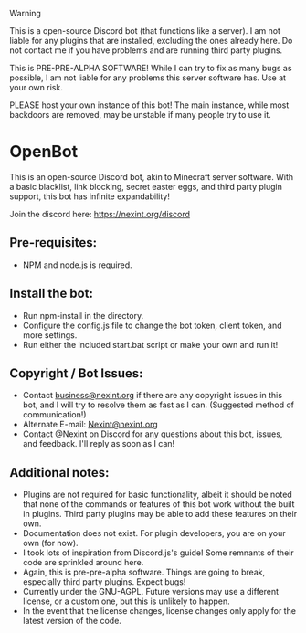 > [!WARNING]
> This is a open-source Discord bot (that functions like a server). I am not liable for any plugins that are installed, excluding the ones already here. Do not contact me if you have problems and are running third party plugins.
> 
> This is PRE-PRE-ALPHA SOFTWARE! While I can try to fix as many bugs as possible, I am not liable for any problems this server software has. Use at your own risk.
>
> PLEASE host your own instance of this bot! The main instance, while most backdoors are removed, may be unstable if many people try to use it.

# OpenBot

This is an open-source Discord bot, akin to Minecraft server software. With a basic blacklist, link blocking, secret easter eggs, and third party plugin support, this bot has infinite expandability!

Join the discord here: https://nexint.org/discord

## Pre-requisites:
- NPM and node.js is required.

## Install the bot:
- Run npm-install in the directory.
- Configure the config.js file to change the bot token, client token, and more settings.
- Run either the included start.bat script or make your own and run it!

## Copyright / Bot Issues:
- Contact business@nexint.org if there are any copyright issues in this bot, and I will try to resolve them as fast as I can. (Suggested method of communication!)
- Alternate E-mail: Nexint@nexint.org
- Contact @Nexint on Discord for any questions about this bot, issues, and feedback. I'll reply as soon as I can!

## Additional notes:
- Plugins are not required for basic functionality, albeit it should be noted that none of the commands or features of this bot work without the built in plugins. Third party plugins may be able to add these features on their own.
- Documentation does not exist. For plugin developers, you are on your own (for now).
- I took lots of inspiration from Discord.js's guide! Some remnants of their code are sprinkled around here.
- Again, this is pre-pre-alpha software. Things are going to break, especially third party plugins. Expect bugs!
- Currently under the GNU-AGPL. Future versions may use a different license, or a custom one, but this is unlikely to happen.
- In the event that the license changes, license changes only apply for the latest version of the code.
